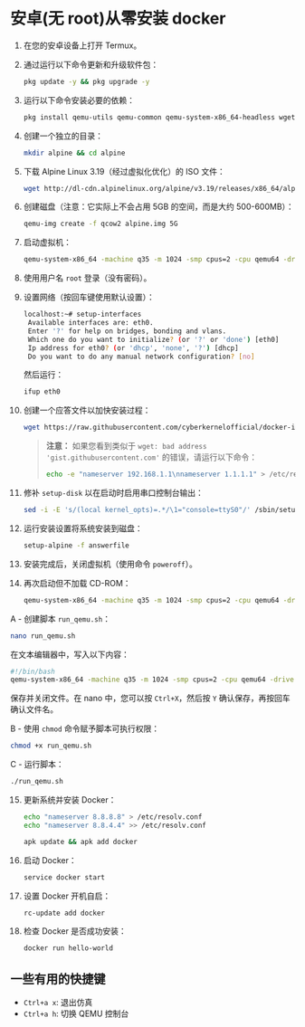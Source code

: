# 安卓(无 root)从零安装 docker

1. 在您的安卓设备上打开 Termux。

2. 通过运行以下命令更新和升级软件包：

   ```bash
   pkg update -y && pkg upgrade -y
   ```

3. 运行以下命令安装必要的依赖：

   ```bash
   pkg install qemu-utils qemu-common qemu-system-x86_64-headless wget -y
   ```

4. 创建一个独立的目录：

   ```bash
   mkdir alpine && cd alpine
   ```

5. 下载 Alpine Linux 3.19（经过虚拟化优化）的 ISO 文件：

   ```bash
   wget http://dl-cdn.alpinelinux.org/alpine/v3.19/releases/x86_64/alpine-virt-3.19.1-x86_64.iso
   ```

6. 创建磁盘（注意：它实际上不会占用 5GB 的空间，而是大约 500-600MB）：

   ```bash
   qemu-img create -f qcow2 alpine.img 5G
   ```

7. 启动虚拟机：

   ```bash
   qemu-system-x86_64 -machine q35 -m 1024 -smp cpus=2 -cpu qemu64 -drive if=pflash,format=raw,read-only=on,file=$PREFIX/share/qemu/edk2-x86_64-code.fd -netdev user,id=n1,dns=8.8.8.8,hostfwd=tcp::2222-:22 -device virtio-net,netdev=n1 -cdrom alpine-virt-3.19.1-x86_64.iso -nographic alpine.img
   ```

8. 使用用户名 `root` 登录（没有密码）。

9. 设置网络（按回车键使用默认设置）：

   ```bash
   localhost:~# setup-interfaces
    Available interfaces are: eth0.
    Enter '?' for help on bridges, bonding and vlans.
    Which one do you want to initialize? (or '?' or 'done') [eth0]
    Ip address for eth0? (or 'dhcp', 'none', '?') [dhcp]
    Do you want to do any manual network configuration? [no]
   ```

   然后运行：

   ```bash
   ifup eth0
   ```

10. 创建一个应答文件以加快安装过程：

    ```bash
    wget https://raw.githubusercontent.com/cyberkernelofficial/docker-in-termux/main/answerfile
    ```

    > **注意：** 如果您看到类似于 `wget: bad address 'gist.githubusercontent.com'` 的错误，请运行以下命令：
    >
    > ```bash
    > echo -e "nameserver 192.168.1.1\nnameserver 1.1.1.1" > /etc/resolv.conf
    > ```

11. 修补 `setup-disk` 以在启动时启用串口控制台输出：

    ```bash
    sed -i -E 's/(local kernel_opts)=.*/\1="console=ttyS0"/' /sbin/setup-disk
    ```

12. 运行安装设置将系统安装到磁盘：

    ```bash
    setup-alpine -f answerfile
    ```

13. 安装完成后，关闭虚拟机（使用命令 `poweroff`）。

14. 再次启动但不加载 CD-ROM：
    ```bash
    qemu-system-x86_64 -machine q35 -m 1024 -smp cpus=2 -cpu qemu64 -drive if=pflash,format=raw,read-only=on,file=$PREFIX/share/qemu/edk2-x86_64-code.fd -netdev user,id=n1,dns=8.8.8.8,hostfwd=tcp::2222-:22 -device virtio-net,netdev=n1 -nographic alpine.img
    ```

A - 创建脚本 `run_qemu.sh`：

```bash
nano run_qemu.sh
```

在文本编辑器中，写入以下内容：

```bash
#!/bin/bash
qemu-system-x86_64 -machine q35 -m 1024 -smp cpus=2 -cpu qemu64 -drive if=pflash,format=raw,read-only=on,file=$PREFIX/share/qemu/edk2-x86_64-code.fd -netdev user,id=n1,dns=8.8.8.8,hostfwd=tcp::2222-:22 -device virtio-net,netdev=n1 -nographic alpine.img
```

保存并关闭文件。在 nano 中，您可以按 `Ctrl+X`，然后按 `Y` 确认保存，再按回车确认文件名。

B - 使用 `chmod` 命令赋予脚本可执行权限：

```bash
chmod +x run_qemu.sh
```

C - 运行脚本：

```bash
./run_qemu.sh
```

15. 更新系统并安装 Docker：

    ```bash
    echo "nameserver 8.8.8.8" > /etc/resolv.conf
    echo "nameserver 8.8.4.4" >> /etc/resolv.conf

    apk update && apk add docker
    ```

16. 启动 Docker：

    ```bash
    service docker start
    ```

17. 设置 Docker 开机自启：

    ```bash
    rc-update add docker
    ```

18. 检查 Docker 是否成功安装：
    ```bash
    docker run hello-world
    ```

## 一些有用的快捷键

- `Ctrl+a x`: 退出仿真
- `Ctrl+a h`: 切换 QEMU 控制台
